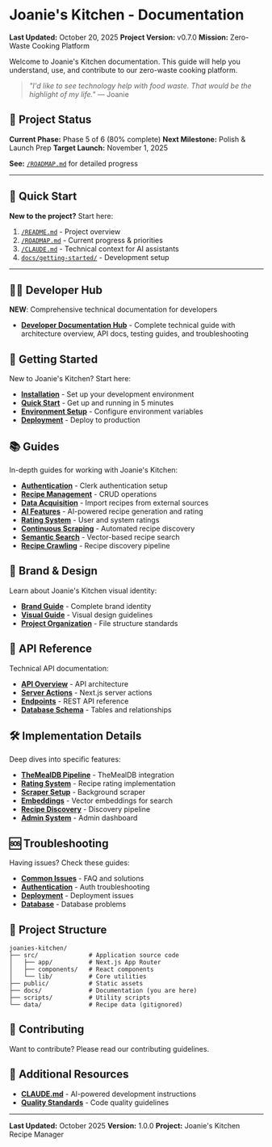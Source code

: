 # Joanie's Kitchen - Documentation

**Last Updated:** October 20, 2025
**Project Version:** v0.7.0
**Mission:** Zero-Waste Cooking Platform

Welcome to Joanie's Kitchen documentation. This guide will help you understand, use, and contribute to our zero-waste cooking platform.

> *"I'd like to see technology help with food waste. That would be the highlight of my life."* — Joanie

## 🎯 Project Status

**Current Phase:** Phase 5 of 6 (80% complete)
**Next Milestone:** Polish & Launch Prep
**Target Launch:** November 1, 2025

**See:** [`/ROADMAP.md`](../ROADMAP.md) for detailed progress

---

## 🚀 Quick Start

**New to the project?** Start here:
1. [`/README.md`](../README.md) - Project overview
2. [`/ROADMAP.md`](../ROADMAP.md) - Current progress & priorities
3. [`/CLAUDE.md`](../CLAUDE.md) - Technical context for AI assistants
4. [`docs/getting-started/`](./getting-started/) - Development setup

---

## 👨‍💻 Developer Hub

**NEW**: Comprehensive technical documentation for developers

- **[Developer Documentation Hub](./developer/README.md)** - Complete technical guide with architecture overview, API docs, testing guides, and troubleshooting

## 🏃 Getting Started

New to Joanie's Kitchen? Start here:

- **[Installation](./getting-started/installation.md)** - Set up your development environment
- **[Quick Start](./getting-started/quick-start.md)** - Get up and running in 5 minutes
- **[Environment Setup](./getting-started/environment-setup.md)** - Configure environment variables
- **[Deployment](./getting-started/deployment.md)** - Deploy to production

## 📚 Guides

In-depth guides for working with Joanie's Kitchen:

- **[Authentication](./guides/authentication.md)** - Clerk authentication setup
- **[Recipe Management](./guides/recipe-management.md)** - CRUD operations
- **[Data Acquisition](./guides/data-acquisition.md)** - Import recipes from external sources
- **[AI Features](./guides/ai-features.md)** - AI-powered recipe generation and rating
- **[Rating System](./guides/rating-system.md)** - User and system ratings
- **[Continuous Scraping](./guides/continuous-scraping.md)** - Automated recipe discovery
- **[Semantic Search](./guides/semantic-search.md)** - Vector-based recipe search
- **[Recipe Crawling](./guides/recipe-crawling.md)** - Recipe discovery pipeline

## 🎨 Brand & Design

Learn about Joanie's Kitchen visual identity:

- **[Brand Guide](./reference/brand-guide.md)** - Complete brand identity
- **[Visual Guide](./reference/visual-guide.md)** - Visual design guidelines
- **[Project Organization](./reference/project-organization.md)** - File structure standards

## 🔧 API Reference

Technical API documentation:

- **[API Overview](./api/overview.md)** - API architecture
- **[Server Actions](./api/server-actions.md)** - Next.js server actions
- **[Endpoints](./api/endpoints.md)** - REST API reference
- **[Database Schema](./reference/database-schema.md)** - Tables and relationships

## 🛠️ Implementation Details

Deep dives into specific features:

- **[TheMealDB Pipeline](./implementation/themealdb-pipeline.md)** - TheMealDB integration
- **[Rating System](./implementation/rating-system.md)** - Recipe rating implementation
- **[Scraper Setup](./implementation/scraper-setup.md)** - Background scraper
- **[Embeddings](./implementation/embeddings.md)** - Vector embeddings for search
- **[Recipe Discovery](./implementation/recipe-discovery.md)** - Discovery pipeline
- **[Admin System](./implementation/admin-system.md)** - Admin dashboard

## 🆘 Troubleshooting

Having issues? Check these guides:

- **[Common Issues](./troubleshooting/common-issues.md)** - FAQ and solutions
- **[Authentication](./troubleshooting/authentication.md)** - Auth troubleshooting
- **[Deployment](./troubleshooting/deployment.md)** - Deployment issues
- **[Database](./troubleshooting/database.md)** - Database problems

## 📁 Project Structure

```
joanies-kitchen/
├── src/              # Application source code
│   ├── app/          # Next.js App Router
│   ├── components/   # React components
│   └── lib/          # Core utilities
├── public/           # Static assets
├── docs/             # Documentation (you are here)
├── scripts/          # Utility scripts
└── data/             # Recipe data (gitignored)
```

## 🤝 Contributing

Want to contribute? Please read our contributing guidelines.

## 📖 Additional Resources

- **[CLAUDE.md](../CLAUDE.md)** - AI-powered development instructions
- **[Quality Standards](./reference/quality.md)** - Code quality guidelines

---

**Last Updated:** October 2025
**Version:** 1.0.0
**Project:** Joanie's Kitchen Recipe Manager

